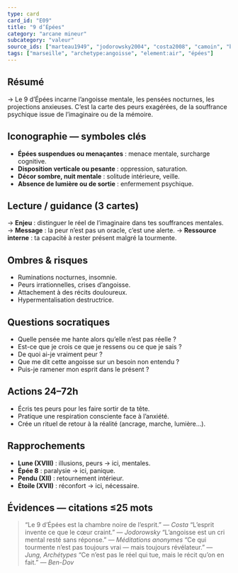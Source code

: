 ```yaml
---
type: card
card_id: "E09"
title: "9 d’Épées"
category: "arcane mineur"
subcategory: "valeur"
source_ids: ["marteau1949", "jodorowsky2004", "costa2008", "camoin", "bendov2011", "delcamp", "nadolny2018", "jung", "meditations_anonymes", "nichols"]
tags: ["marseille", "archetype:angoisse", "element:air", "épées"]
---
```


## Résumé
→ Le 9 d’Épées incarne l’angoisse mentale, les pensées nocturnes, les projections anxieuses. C’est la carte des peurs exagérées, de la souffrance psychique issue de l’imaginaire ou de la mémoire.

## Iconographie — symboles clés
- **Épées suspendues ou menaçantes** : menace mentale, surcharge cognitive.
- **Disposition verticale ou pesante** : oppression, saturation.
- **Décor sombre, nuit mentale** : solitude intérieure, veille.
- **Absence de lumière ou de sortie** : enfermement psychique.

## Lecture / guidance (3 cartes)
→ **Enjeu** : distinguer le réel de l’imaginaire dans tes souffrances mentales.
→ **Message** : la peur n’est pas un oracle, c’est une alerte.
→ **Ressource interne** : ta capacité à rester présent malgré la tourmente.

## Ombres & risques
- Ruminations nocturnes, insomnie.
- Peurs irrationnelles, crises d’angoisse.
- Attachement à des récits douloureux.
- Hypermentalisation destructrice.

## Questions socratiques
- Quelle pensée me hante alors qu’elle n’est pas réelle ?
- Est-ce que je crois ce que je ressens ou ce que je sais ?
- De quoi ai-je vraiment peur ?
- Que me dit cette angoisse sur un besoin non entendu ?
- Puis-je ramener mon esprit dans le présent ?

## Actions 24–72h
- Écris tes peurs pour les faire sortir de ta tête.
- Pratique une respiration consciente face à l’anxiété.
- Crée un rituel de retour à la réalité (ancrage, marche, lumière…).

## Rapprochements
- **Lune (XVIII)** : illusions, peurs → ici, mentales.
- **Épée 8** : paralysie → ici, panique.
- **Pendu (XII)** : retournement intérieur.
- **Étoile (XVII)** : réconfort → ici, nécessaire.

## Évidences — citations ≤25 mots
> “Le 9 d’Épées est la chambre noire de l’esprit.” — *Costa*
> “L’esprit invente ce que le cœur craint.” — *Jodorowsky*
> “L’angoisse est un cri mental resté sans réponse.” — *Méditations anonymes*
> “Ce qui tourmente n’est pas toujours vrai — mais toujours révélateur.” — *Jung, Archétypes*
> “Ce n’est pas le réel qui tue, mais le récit qu’on en fait.” — *Ben-Dov*
